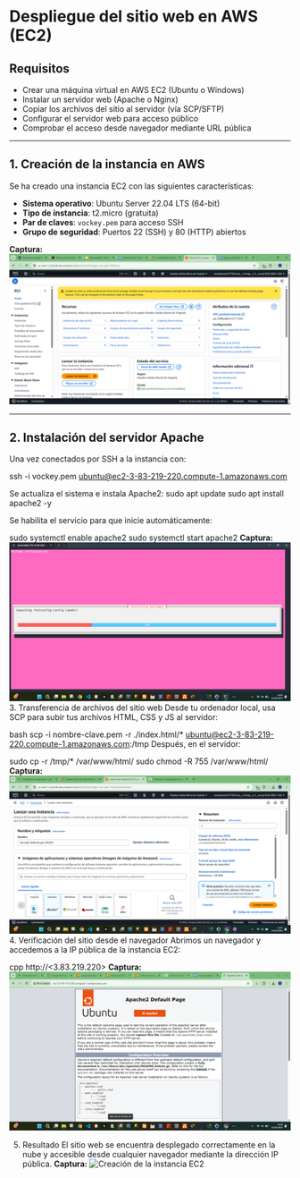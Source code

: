 # Despliegue del sitio web en AWS (EC2)

## Requisitos
- Crear una máquina virtual en AWS EC2 (Ubuntu o Windows)
- Instalar un servidor web (Apache o Nginx)
- Copiar los archivos del sitio al servidor (vía SCP/SFTP)
- Configurar el servidor web para acceso público
- Comprobar el acceso desde navegador mediante URL pública

---

## 1. Creación de la instancia en AWS

Se ha creado una instancia EC2 con las siguientes características:

- **Sistema operativo**: Ubuntu Server 22.04 LTS (64-bit)
- **Tipo de instancia**: t2.micro (gratuita)
- **Par de claves**: `vockey.pem` para acceso SSH
- **Grupo de seguridad**: Puertos 22 (SSH) y 80 (HTTP) abiertos

**Captura:**  
![Creación de la instancia EC2](./capturas/1_creacion_instancia.png)

---

## 2. Instalación del servidor Apache

Una vez conectados por SSH a la instancia con:

ssh -i vockey.pem ubuntu@ec2-3-83-219-220.compute-1.amazonaws.com

Se actualiza el sistema e instala Apache2:
sudo apt update
sudo apt install apache2 -y

Se habilita el servicio para que inicie automáticamente:

sudo systemctl enable apache2
sudo systemctl start apache2
**Captura:**
![Creación de la instancia EC2](./capturas/2_instalacion_apache.png)
3. Transferencia de archivos del sitio web
Desde tu ordenador local, usa SCP para subir tus archivos HTML, CSS y JS al servidor:

bash
scp -i nombre-clave.pem -r ./index.html/* ubuntu@ec2-3-83-219-220.compute-1.amazonaws.com:/tmp
Después, en el servidor:


sudo cp -r /tmp/* /var/www/html/
sudo chmod -R 755 /var/www/html/
**Captura:**
![Creación de la instancia EC2](./capturas/3_creacion_instancia.png)
4. Verificación del sitio desde el navegador
Abrimos un navegador y accedemos a la IP pública de la instancia EC2:

cpp
http://<3.83.219.220>
**Captura:**
![Creación de la instancia EC2](./capturas/4_sitio_funcionando.png)

5. Resultado
El sitio web se encuentra desplegado correctamente en la nube y accesible desde cualquier navegador mediante la dirección IP pública.
**Captura:**
![Creación de la instancia EC2]()

